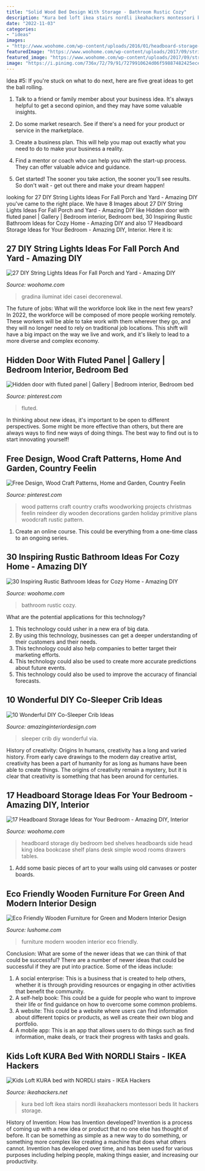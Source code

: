 ```yaml
---
title: "Solid Wood Bed Design With Storage - Bathroom Rustic Cozy"
description: "Kura bed loft ikea stairs nordli ikeahackers montessori beds lit hackers storage"
date: "2022-11-03"
categories:
- "ideas"
images:
- "http://www.woohome.com/wp-content/uploads/2016/01/headboard-storage-idea-woohome-7.jpg"
featuredImage: "https://www.woohome.com/wp-content/uploads/2017/09/string-lighting-ideas-for-Fall-yard-and-garden-22.jpg"
featured_image: "https://www.woohome.com/wp-content/uploads/2017/09/string-lighting-ideas-for-Fall-yard-and-garden-22.jpg"
image: "https://i.pinimg.com/736x/72/79/91/7279910624d06f59887482425ece0742--wood-craft-patterns-diy-wood-crafts.jpg?b=t"
---
```



Idea #5:
If you're stuck on what to do next, here are five great ideas to get the ball rolling.
1. Talk to a friend or family member about your business idea. It's always helpful to get a second opinion, and they may have some valuable insights.

2. Do some market research. See if there's a need for your product or service in the marketplace.

3. Create a business plan. This will help you map out exactly what you need to do to make your business a reality.

4. Find a mentor or coach who can help you with the start-up process. They can offer valuable advice and guidance.

5. Get started! The sooner you take action, the sooner you'll see results. So don't wait - get out there and make your dream happen!

	

		
looking for 27 DIY String Lights Ideas For Fall Porch and Yard - Amazing DIY you've came to the right place. We have 8 Images about 27 DIY String Lights Ideas For Fall Porch and Yard - Amazing DIY like Hidden door with fluted panel | Gallery | Bedroom interior, Bedroom bed, 30 Inspiring Rustic Bathroom Ideas for Cozy Home - Amazing DIY and also 17 Headboard Storage Ideas for Your Bedroom - Amazing DIY, Interior. Here it is:
		
    
## 27 DIY String Lights Ideas For Fall Porch And Yard - Amazing DIY

<img loading=lazy src="https://www.woohome.com/wp-content/uploads/2017/09/string-lighting-ideas-for-Fall-yard-and-garden-22.jpg" onerror="this.onerror=null;this.src='https://tse1.mm.bing.net/th?id=OIP.nMfmQP5tE3N5ef2tAuTVmwHaFj&amp;pid=15.1';" alt="27 DIY String Lights Ideas For Fall Porch and Yard - Amazing DIY">

_Source: woohome.com_

>gradina iluminat idei casei decorenewal. 

	

The future of jobs: What will the workforce look like in the next few years?
In 2022, the workforce will be composed of more people working remotely. These workers will be able to take work with them wherever they go, and they will no longer need to rely on traditional job locations. This shift will have a big impact on the way we live and work, and it's likely to lead to a more diverse and complex economy.

    
## Hidden Door With Fluted Panel | Gallery | Bedroom Interior, Bedroom Bed

<img loading=lazy src="https://i.pinimg.com/736x/4f/17/a6/4f17a6b0b87d5b32bed87735ccca211b.jpg" onerror="this.onerror=null;this.src='https://tse2.mm.bing.net/th?id=OIP.XRHZYNspTOAe9layHTdO5QHaJ3&amp;pid=15.1';" alt="Hidden door with fluted panel | Gallery | Bedroom interior, Bedroom bed">

_Source: pinterest.com_

>fluted. 

	

In thinking about new ideas, it's important to be open to different perspectives. Some might be more effective than others, but there are always ways to find new ways of doing things. The best way to find out is to start innovating yourself!

    
## Free Design, Wood Craft Patterns, Home And Garden, Country Feelin

<img loading=lazy src="https://i.pinimg.com/736x/72/79/91/7279910624d06f59887482425ece0742--wood-craft-patterns-diy-wood-crafts.jpg?b=t" onerror="this.onerror=null;this.src='https://tse4.mm.bing.net/th?id=OIP.TvEAzlFYNGgHd8ItsBcdKgHaNJ&amp;pid=15.1';" alt="Free Design, Wood Craft Patterns, Home and Garden, Country Feelin">

_Source: pinterest.com_

>wood patterns craft country crafts woodworking projects christmas feelin reindeer diy wooden decorations garden holiday primitive plans woodcraft rustic pattern. 

	

1. Create an online course. This could be everything from a one-time class to an ongoing series.

    
## 30 Inspiring Rustic Bathroom Ideas For Cozy Home - Amazing DIY

<img loading=lazy src="https://www.woohome.com/wp-content/uploads/2014/06/rustic-bathroom-ideas-30.jpg" onerror="this.onerror=null;this.src='https://tse3.mm.bing.net/th?id=OIP.Hc8ovQCO-8dv3VW4zxu0xgHaLO&amp;pid=15.1';" alt="30 Inspiring Rustic Bathroom Ideas for Cozy Home - Amazing DIY">

_Source: woohome.com_

>bathroom rustic cozy. 

	

What are the potential applications for this technology?
1. This technology could usher in a new era of big data. 
2. By using this technology, businesses can get a deeper understanding of their customers and their needs. 
3. This technology could also help companies to better target their marketing efforts. 
4. This technology could also be used to create more accurate predictions about future events. 
5. This technology could also be used to improve the accuracy of financial forecasts.

    
## 10 Wonderful DIY Co-Sleeper Crib Ideas

<img loading=lazy src="http://www.amazinginteriordesign.com/wp-content/uploads/2017/11/10-Wonderful-DIY-Co-Sleeper-Crib-Ideas-7.jpg" onerror="this.onerror=null;this.src='https://tse2.mm.bing.net/th?id=OIP.rB65octrBLrsEPxPxYnztQHaLE&amp;pid=15.1';" alt="10 Wonderful DIY Co-Sleeper Crib Ideas">

_Source: amazinginteriordesign.com_

>sleeper crib diy wonderful via. 

	

History of creativity: Origins
In humans, creativity has a long and varied history. From early cave drawings to the modern day creative artist, creativity has been a part of humanity for as long as humans have been able to create things. The origins of creativity remain a mystery, but it is clear that creativity is something that has been around for centuries.

    
## 17 Headboard Storage Ideas For Your Bedroom - Amazing DIY, Interior

<img loading=lazy src="http://www.woohome.com/wp-content/uploads/2016/01/headboard-storage-idea-woohome-7.jpg" onerror="this.onerror=null;this.src='https://tse2.mm.bing.net/th?id=OIP.oL7omtc_Bve812Ky1ozfHwHaJ4&amp;pid=15.1';" alt="17 Headboard Storage Ideas for Your Bedroom - Amazing DIY, Interior">

_Source: woohome.com_

>headboard storage diy bedroom bed shelves headboards side head king idea bookcase shelf plans desk simple wood rooms drawers tables. 

	

1) Add some basic pieces of art to your walls using old canvases or poster boards.

    
## Eco Friendly Wooden Furniture For Green And Modern Interior Design

<img loading=lazy src="https://www.lushome.com/wp-content/uploads/2013/08/wooden-furniture-modern-interior-decorating-18.jpg" onerror="this.onerror=null;this.src='https://tse3.mm.bing.net/th?id=OIP.UbtPbc7BRJdH8XEQ25xudwHaFg&amp;pid=15.1';" alt="Eco Friendly Wooden Furniture for Green and Modern Interior Design">

_Source: lushome.com_

>furniture modern wooden interior eco friendly. 

	

Conclusion: What are some of the newer ideas that we can think of that could be successful?
There are a number of newer ideas that could be successful if they are put into practice. Some of the ideas include: 
1. A social enterprise: This is a business that is created to help others, whether it is through providing resources or engaging in other activities that benefit the community. 
2. A self-help book: This could be a guide for people who want to improve their life or find guidance on how to overcome some common problems. 
3. A website: This could be a website where users can find information about different topics or products, as well as create their own blog and portfolio. 
4. A mobile app: This is an app that allows users to do things such as find information, make deals, or track their progress with tasks and goals.

    
## Kids Loft KURA Bed With NORDLI Stairs - IKEA Hackers

<img loading=lazy src="https://i2.wp.com/www.ikeahackers.net/wp-content/uploads/2016/08/IMG_20160806_174845.jpg?fit=712%2C950&amp;ssl=1" onerror="this.onerror=null;this.src='https://tse4.mm.bing.net/th?id=OIP.fCTGQm4fpIX4-PNclb7FogHaJ4&amp;pid=15.1';" alt="Kids Loft KURA bed with NORDLI stairs - IKEA Hackers">

_Source: ikeahackers.net_

>kura bed loft ikea stairs nordli ikeahackers montessori beds lit hackers storage. 

	

History of Invention: How has Invention developed?
Invention is a process of coming up with a new idea or product that no one else has thought of before. It can be something as simple as a new way to do something, or something more complex like creating a machine that does what others cannot. Invention has developed over time, and has been used for various purposes including helping people, making things easier, and increasing our productivity.

